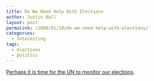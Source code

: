 ```yaml
---
title: Do We Need Help With Elections
author: Justin Ball
layout: post
permalink: /2008/01/10/do-we-need-help-with-elections/
categories:
  - Interesting
tags:
  - elections
  - politics
---
```


[Perhaps it is time for the UN to monitor our elections][1].

 [1]: http://politics.slashdot.org/article.pl?sid=08/01/10/1635225